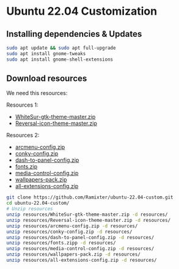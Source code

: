 # Ubuntu 22.04 Customization

## Installing dependencies & Updates

```bash
sudo apt update && sudo apt full-upgrade
sudo apt install gnome-tweaks
sudo apt install gnome-shell-extensions
```

## Download resources

We need this resources:

Resources 1:

- [WhiteSur-gtk-theme-master.zip](resources/WhiteSur-gtk-theme-master.zip)
- [Reversal-icon-theme-master.zip](resources/Reversal-icon-theme-master.zip)

Resources 2:
- [arcmenu-config.zip](resources/arcmenu-config.zip)
- [conky-config.zip](resources/conky-config.zip)
- [dash-to-panel-config.zip](resources/dash-to-panel-config.zip)
- [fonts.zip](resources/fonts.zip)
- [media-control-config.zip](resources/media-control-config.zip)
- [wallpapers-pack.zip](resources/wallpapers-pack.zip)
- [all-extensions-config.zip](resources/all-extensions-config.zip)

```bash
git clone https://github.com/Ramixter/ubuntu-22.04-custom.git
cd ubuntu-22.04-custom/
# Unzip resources
unzip resources/WhiteSur-gtk-theme-master.zip -d resources/
unzip resources/Reversal-icon-theme-master.zip -d resources/
unzip resources/arcmenu-config.zip -d resources/
unzip resources/conky-config.zip -d resources/
unzip resources/dash-to-panel-config.zip -d resources/
unzip resources/fonts.zipp -d resources/
unzip resources/media-control-config.zip -d resources/
unzip resources/wallpapers-pack.zip -d resources/
unzip resources/all-extensions-config.zip -d resources/

```




